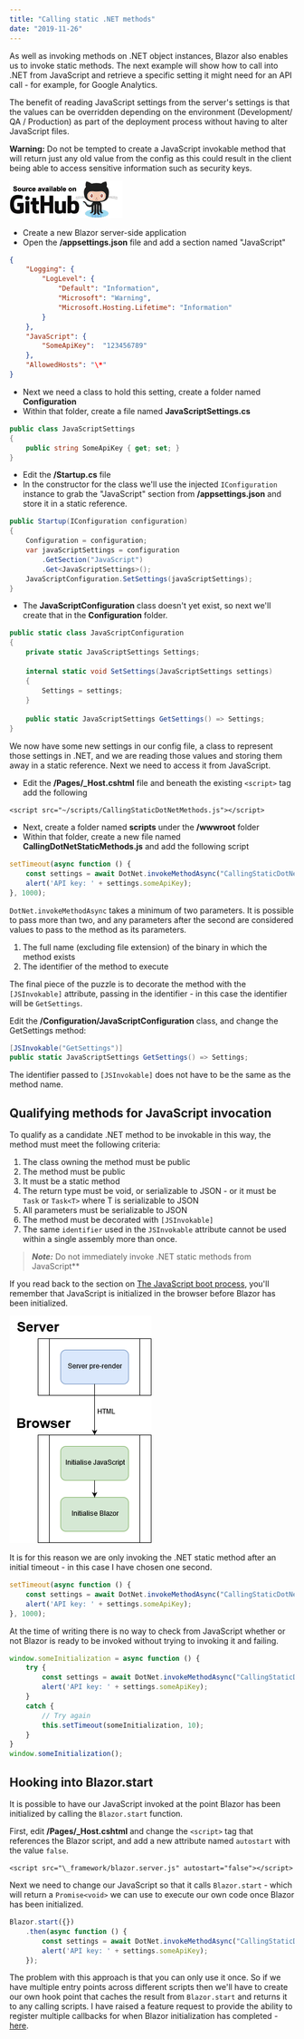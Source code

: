 ```yaml
---
title: "Calling static .NET methods"
date: "2019-11-26"
---
```


As well as invoking methods on .NET object instances, Blazor also enables us to invoke static methods.
The next example will show how to call into .NET from JavaScript and retrieve a specific setting it might need for an
API call - for example, for Google Analytics.

The benefit of reading JavaScript settings from the server's settings is that the values can be overridden depending on
the environment (Development/ QA / Production) as part of the deployment process without having to alter JavaScript files.

**Warning:** Do not be tempted to create a JavaScript invokable method that will return just any old value from the config
as this could result in the client being able to access sensitive information such as security keys.

[![](images/SourceLink-e1567978928628.png)](https://github.com/mrpmorris/blazor-university/tree/master/src/JavaScriptInterop/CallingStaticDotNetMethods)

- Create a new Blazor server-side application
- Open the **/appsettings.json** file and add a section named "JavaScript"

```json
{
    "Logging": {
        "LogLevel": {
            "Default": "Information",
            "Microsoft": "Warning",
            "Microsoft.Hosting.Lifetime": "Information"
        }
    },
    "JavaScript": {
        "SomeApiKey":  "123456789"
    },
    "AllowedHosts": "\*"
}
```

- Next we need a class to hold this setting, create a folder named **Configuration**
- Within that folder, create a file named **JavaScriptSettings.cs**

```cs
public class JavaScriptSettings
{
    public string SomeApiKey { get; set; }
}
```

- Edit the **/Startup.cs** file
- In the constructor for the class we'll use the injected `IConfiguration` instance to grab the "JavaScript" section from
  **/appsettings.json** and store it in a static reference.

```cs
public Startup(IConfiguration configuration)
{
    Configuration = configuration;
    var javaScriptSettings = configuration
        .GetSection("JavaScript")
        .Get<JavaScriptSettings>();
    JavaScriptConfiguration.SetSettings(javaScriptSettings);
}
```

- The **JavaScriptConfiguration** class doesn't yet exist, so next we'll create that in the **Configuration** folder.

```cs
public static class JavaScriptConfiguration
{
    private static JavaScriptSettings Settings;

    internal static void SetSettings(JavaScriptSettings settings)
    {
        Settings = settings;
    }

    public static JavaScriptSettings GetSettings() => Settings;
}
```

We now have some new settings in our config file,
a class to represent those settings in .NET, and we are reading those values and storing them away in a static reference.
Next we need to access it from JavaScript.

- Edit the **/Pages/_Host.cshtml** file and beneath the existing `<script>` tag add the following

```cshtml
<script src="~/scripts/CallingStaticDotNetMethods.js"></script>
```

- Next, create a folder named **scripts** under the **/wwwroot** folder
- Within that folder, create a new file named **CallingDotNetStaticMethods.js** and add the following script

```js
setTimeout(async function () {
    const settings = await DotNet.invokeMethodAsync("CallingStaticDotNetMethods", "GetSettings");
    alert('API key: ' + settings.someApiKey);
}, 1000);
```

`DotNet.invokeMethodAsync` takes a minimum of two parameters.
It is possible to pass more than two,
and any parameters after the second are considered values to pass to the method as its parameters.

1. The full name (excluding file extension) of the binary in which the method exists
2. The identifier of the method to execute

The final piece of the puzzle is to decorate the method with the `[JSInvokable]` attribute,
passing in the identifier - in this case the identifier will be `GetSettings`.

Edit the **/Configuration/JavaScriptConfiguration** class, and change the GetSettings method:

```cs
[JSInvokable("GetSettings")]
public static JavaScriptSettings GetSettings() => Settings;
```

The identifier passed to `[JSInvokable]` does not have to be the same as the method name.

## Qualifying methods for JavaScript invocation

To qualify as a candidate .NET method to be invokable in this way, the method must meet the following criteria:

1. The class owning the method must be public
2. The method must be public
3. It must be a static method
4. The return type must be void, or serializable to JSON - or it must be `Task` or `Task<T>` where T is serializable to JSON
5. All parameters must be serializable to JSON
6. The method must be decorated with `[JSInvokable]`
7. The same `identifier` used in the `JSInvokable` attribute cannot be used within a single assembly more than once.

> **_Note:_** Do not immediately invoke .NET static methods from JavaScript**

If you read back to the section on [The JavaScript boot process](/javascript-interop/javascript-boot-process/),
you'll remember that JavaScript is initialized in the browser before Blazor has been initialized.

![](images/JavaScriptBootProcessDiagram.png)

It is for this reason we are only invoking the .NET static method after an initial timeout -
in this case I have chosen one second.

```js
setTimeout(async function () {
    const settings = await DotNet.invokeMethodAsync("CallingStaticDotNetMethods", "GetSettings");
    alert('API key: ' + settings.someApiKey);
}, 1000);
```

At the time of writing there is no way to check from JavaScript whether or not Blazor is ready to be invoked without trying
to invoking it and failing.

```js
window.someInitialization = async function () {
    try {
        const settings = await DotNet.invokeMethodAsync("CallingStaticDotNetMethods", "GetSettings");
        alert('API key: ' + settings.someApiKey);
    }
    catch {
        // Try again
        this.setTimeout(someInitialization, 10);
    }
}
window.someInitialization();
```

## Hooking into Blazor.start

It is possible to have our JavaScript invoked at the point Blazor has been initialized by calling the `Blazor.start` function.

First, edit **/Pages/_Host.cshtml** and change the `<script>` tag that references the Blazor script,
and add a new attribute named `autostart` with the value `false`.

```cshtml
<script src="\_framework/blazor.server.js" autostart="false"></script>
```

Next we need to change our JavaScript so that it calls `Blazor.start` -
which will return a `Promise<void>` we can use to execute our own code once Blazor has been initialized.

```js
Blazor.start({})
    .then(async function () {
        const settings = await DotNet.invokeMethodAsync("CallingStaticDotNetMethods", "GetSettings");
        alert('API key: ' + settings.someApiKey);
    });
```

The problem with this approach is that you can only use it once.
So if we have multiple entry points across different scripts then we'll have to create our own hook point that caches the
result from `Blazor.start` and returns it to any calling scripts.
I have raised a feature request to provide the ability to register multiple callbacks for when Blazor initialization has
completed - [here](https://github.com/aspnet/AspNetCore/issues/17504).
